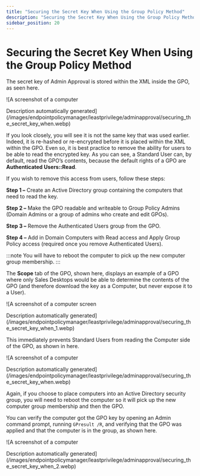 ```yaml
---
title: "Securing the Secret Key When Using the Group Policy Method"
description: "Securing the Secret Key When Using the Group Policy Method"
sidebar_position: 20
---
```


# Securing the Secret Key When Using the Group Policy Method

The secret key of Admin Approval is stored within the XML inside the GPO, as seen here.

![A screenshot of a computer

Description automatically
generated](/images/endpointpolicymanager/leastprivilege/adminapproval/securing_the_secret_key_when.webp)

If you look closely, you will see it is not the same key that was used earlier. Indeed, it is
re-hashed or re-encrypted before it is placed within the XML within the GPO. Even so, it is best
practice to remove the ability for users to be able to read the encrypted key. As you can see, a
Standard User can, by default, read the GPO’s contents, because the default rights of a GPO are
**Authenticated Users::Read**.

If you wish to remove this access from users, follow these steps:

**Step 1 –** Create an Active Directory group containing the computers that need to read the key.

**Step 2 –** Make the GPO readable and writeable to Group Policy Admins (Domain Admins or a group of
admins who create and edit GPOs).

**Step 3 –** Remove the Authenticated Users group from the GPO.

**Step 4 –** Add in Domain Computers with Read access and Apply Group Policy access (required once
you remove Authenticated Users).

:::note
You will have to reboot the computer to pick up the new computer group membership.
:::


The **Scope** tab of the GPO, shown here, displays an example of a GPO where only Sales Desktops
would be able to determine the contents of the GPO (and therefore download the key as a Computer,
but never expose it to a User).

![A screenshot of a computer screen

Description automatically
generated](/images/endpointpolicymanager/leastprivilege/adminapproval/securing_the_secret_key_when_1.webp)

This immediately prevents Standard Users from reading the Computer side of the GPO, as shown in
here.

![A screenshot of a computer

Description automatically
generated](/images/endpointpolicymanager/leastprivilege/adminapproval/securing_the_secret_key_when.webp)

Again, if you choose to place computers into an Active Directory security group, you will need to
reboot the computer so it will pick up the new computer group membership and then the GPO.

You can verify the computer got the GPO key by opening an Admin command prompt, running
`GPresult /R`, and verifying that the GPO was applied and that the computer is in the group, as
shown here.

![A screenshot of a computer

Description automatically
generated](/images/endpointpolicymanager/leastprivilege/adminapproval/securing_the_secret_key_when_2.webp)
